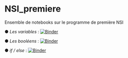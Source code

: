 # NSI_premiere
Ensemble de notebooks sur le programme de première NSI

● *Les variables* : [![Binder](https://mybinder.org/badge_logo.svg)](https://mybinder.org/v2/gh/fontainedeseaux/NSI_premiere/HEAD?urlpath=%2Fnotebooks%2Fles_variables%2Fbases_python.ipynb)

● *Les booléens* : [![Binder](https://mybinder.org/badge_logo.svg)](https://mybinder.org/v2/gh/fontainedeseaux/NSI_premiere/HEAD?urlpath=%2Fnotebooks%2Fbooleens%2Fbooleens.ipynb)

● *if / else* : [![Binder](https://mybinder.org/badge_logo.svg)](https://mybinder.org/v2/gh/fontainedeseaux/NSI_premiere/HEAD?urlpath=%2Fnotebooks%2Fif_else%2Fif_else.ipynb)
